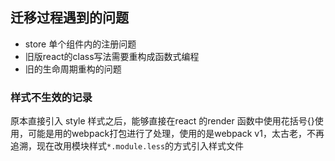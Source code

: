 ## 迁移过程遇到的问题
- store 单个组件内的注册问题
- 旧版react的class写法需要重构成函数式编程
- 旧的生命周期重构的问题


### 样式不生效的记录
原本直接引入 style 样式之后，能够直接在react 的render 函数中使用花括号{}使用，可能是用的webpack打包进行了处理，使用的是webpack v1，太古老，不再追溯，现在改用模块样式`*.module.less`的方式引入样式文件 